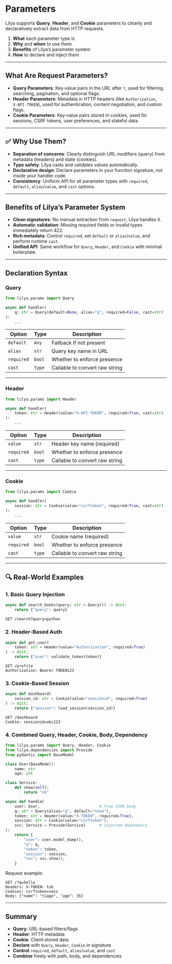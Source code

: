 # Parameters

Lilya supports **Query**, **Header**, and **Cookie** parameters to cleanly and declaratively extract data
from HTTP requests.

1. **What** each parameter type is
2. **Why** and **when** to use them
3. **Benefits** of Lilya’s parameter system
4. **How** to declare and inject them

---

## What Are Request Parameters?

* **Query Parameters**: Key‑value pairs in the URL after `?`, used for filtering, searching, pagination, and optional flags.
* **Header Parameters**: Metadata in HTTP headers (like `Authorization`, `X‑API‑TOKEN`), used for authentication, content negotiation, and custom flags.
* **Cookie Parameters**: Key‑value pairs stored in cookies, used for sessions, CSRF tokens, user preferences, and stateful data.

---

## ✅ Why Use Them?

* **Separation of concerns**: Clearly distinguish URL modifiers (query) from metadata (headers) and state (cookies).
* **Type safety**: Lilya casts and validates values automatically.
* **Declarative design**: Declare parameters in your function signature, not inside your handler code.
* **Consistency**: Uniform API for all parameter types with `required`, `default`, `alias`/`value`, and `cast` options.

---

## Benefits of Lilya’s Parameter System

* **Clean signatures**: No manual extraction from `request`; Lilya handles it.
* **Automatic validation**: Missing required fields or invalid types immediately return 422.
* **Rich metadata**: Control `required`, set `default` or `alias`/`value`, and perform runtime `cast`.
* **Unified API**: Same workflow for `Query`, `Header`, and `Cookie` with minimal boilerplate.

---

## Declaration Syntax

### Query

```python
from lilya.params import Query

async def handler(
    q: str = Query(default=None, alias="q", required=False, cast=str)
):
    ...
```

| Option     | Type   | Description                    |
| ---------- | ------ | ------------------------------ |
| `default`  | `Any`  | Fallback if not present        |
| `alias`    | `str`  | Query key name in URL          |
| `required` | `bool` | Whether to enforce presence    |
| `cast`     | `type` | Callable to convert raw string |

---

### Header

```python
from lilya.params import Header

async def handler(
    token: str = Header(value="X-API-TOKEN", required=True, cast=str)
):
    ...
```

| Option     | Type   | Description                    |
| ---------- | ------ | ------------------------------ |
| `value`    | `str`  | Header key name (required)     |
| `required` | `bool` | Whether to enforce presence    |
| `cast`     | `type` | Callable to convert raw string |

---

### Cookie

```python
from lilya.params import Cookie

async def handler(
    session: str = Cookie(value="csrftoken", required=True, cast=str)
):
    ...
```

| Option     | Type   | Description                    |
| ---------- | ------ | ------------------------------ |
| `value`    | `str`  | Cookie name (required)         |
| `required` | `bool` | Whether to enforce presence    |
| `cast`     | `type` | Callable to convert raw string |

---

## 🔍 Real‑World Examples

### 1. Basic Query Injection

```python
async def search_books(query: str = Query()) -> dict:
    return {"query": query}
```

```http
GET /search?query=python
```

### 2. Header‑Based Auth

```python
async def get_user(
    token: str = Header(value="Authorization", required=True)
) -> dict:
    return {"user": validate_token(token)}
```

```http
GET /profile
Authorization: Bearer TOKEN123
```

### 3. Cookie‑Based Session

```python
async def dashboard(
    session_id: str = Cookie(value="sessionid", required=True)
) -> dict:
    return {"session": load_session(session_id)}
```

```http
GET /dashboard
Cookie: sessionid=abc123
```

### 4. Combined Query, Header, Cookie, Body, Dependency

```python
from lilya.params import Query, Header, Cookie
from lilya.dependencies import Provide
from pydantic import BaseModel

class User(BaseModel):
    name: str
    age: int

class Service:
    def show(self):
        return "ok"

async def handle(
    user: User,                          # from JSON body
    q: str = Query(alias="q", default="none"),
    token: str = Header(value="X-TOKEN", required=True),
    session: str = Cookie(value="csrftoken"),
    svc: Service = Provide(Service)      # injected dependency
):
    return {
        "user": user.model_dump(),
        "q": q,
        "token": token,
        "session": session,
        "svc": svc.show(),
    }
```

Request example:

```
GET /?q=hello
Headers: X-TOKEN: tok
Cookies: csrftoken=sess
Body: {"name": "tiago", "age": 35}
```

---

## Summary

* **Query**: URL-based filters/flags
* **Header**: HTTP metadata
* **Cookie**: Client‑stored data
* **Declare** with `Query`, `Header`, `Cookie` in signature
* **Control** `required`, `default`, `alias`/`value`, and `cast`
* **Combine** freely with path, body, and dependencies
